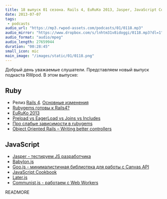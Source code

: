 ```yaml
---
title: 18 выпуск 01 сезона. Rails 4, EuRuKo 2013, Jasper, JavaScript Cookbook и прочее
date: 2013-07-07
tags:
 - podcasts
audio_url: "https://mp3.rwpod-assets.com/podcasts/01/0118.mp3"
audio_mirror: "https://www.dropbox.com/s/lnhtm31v8idoggi/0118.mp3?dl=1"
audio_format: "audio/mpeg"
audio_length: 27659944
duration: "00:28:45"
small_icon: mic
main_image: "/images/static/01/0118.png"
---
```


Добрый день уважаемые слушатели. Представляем новый выпуск подкаста RWpod. В этом выпуске:

## Ruby

 - Релиз [Rails 4](http://weblog.rubyonrails.org/2013/6/25/Rails-4-0-final/). [Основные изменения](http://blog.remarkablelabs.com/2012/11/rails-4-countdown-to-2013)
 - [Rubygems готовы к Rails4?](http://ready4rails4.net/)
 - [EuRuKo 2013](http://leonid.shevtsov.me/ru/euruko-2013-thoughts)
 - [Preload vs EagerLoad vs Joins vs Includes](http://blog.bigbinary.com/2013/07/01/preload-vs-eager-load-vs-joins-vs-includes.html)
 - [Про слабые зависимости в rubygems](https://discuss.gemnasium.com/t/weak-dependencies/40)
 - [Object Oriented Rails – Writing better controllers](http://pivotallabs.com/object-oriented-rails-writing-better-controllers/)

## JavaScript

 - [Jasper - тестируем JS разработчика](http://kalisjoshua.github.io/Jasper/)
 - [Babylon.js](http://blogs.msdn.com/b/eternalcoding/archive/2013/06/27/babylon-js-a-complete-javascript-framework-for-building-3d-games-with-html-5-and-webgl.aspx)
 - [Goo.js - минималистичная библиотека для работы с Canvas API](http://www.storminthecastle.com/projects/goo.js/)
 - [JavaScript Cookbook](http://www.javascriptcookbook.com/)
 - [Later.js](http://bunkat.github.io/later/)
 - [Communist.js - работаем с Web Workers](http://communistjs.com/)

READMORE
